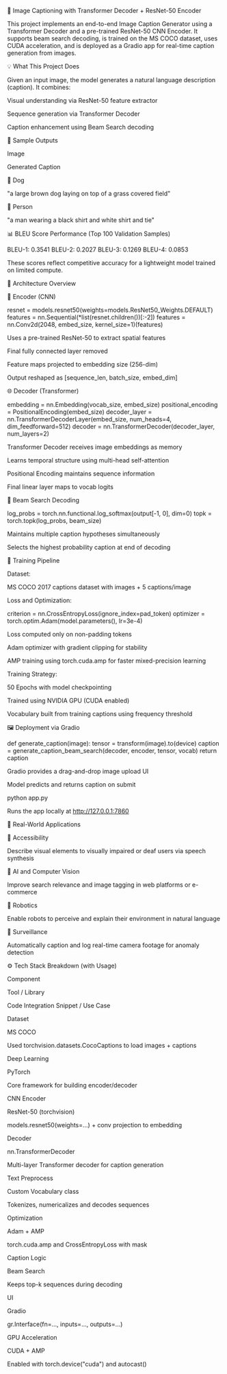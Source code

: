 🌟 Image Captioning with Transformer Decoder + ResNet-50 Encoder

This project implements an end-to-end Image Caption Generator using a Transformer Decoder and a pre-trained ResNet-50 CNN Encoder. It supports beam search decoding, is trained on the MS COCO dataset, uses CUDA acceleration, and is deployed as a Gradio app for real-time caption generation from images.

💡 What This Project Does

Given an input image, the model generates a natural language description (caption). It combines:

Visual understanding via ResNet-50 feature extractor

Sequence generation via Transformer Decoder

Caption enhancement using Beam Search decoding

🎨 Sample Outputs

Image

Generated Caption

🐶 Dog

"a large brown dog laying on top of a grass covered field"

👤 Person

"a man wearing a black shirt and white shirt and tie"

📊 BLEU Score Performance (Top 100 Validation Samples)

BLEU-1: 0.3541
BLEU-2: 0.2027
BLEU-3: 0.1269
BLEU-4: 0.0853

These scores reflect competitive accuracy for a lightweight model trained on limited compute.

🧰 Architecture Overview

📘 Encoder (CNN)

resnet = models.resnet50(weights=models.ResNet50_Weights.DEFAULT)
features = nn.Sequential(*list(resnet.children())[:-2])
features = nn.Conv2d(2048, embed_size, kernel_size=1)(features)

Uses a pre-trained ResNet-50 to extract spatial features

Final fully connected layer removed

Feature maps projected to embedding size (256-dim)

Output reshaped as [sequence_len, batch_size, embed_dim]

🌐 Decoder (Transformer)

embedding = nn.Embedding(vocab_size, embed_size)
positional_encoding = PositionalEncoding(embed_size)
decoder_layer = nn.TransformerDecoderLayer(embed_size, num_heads=4, dim_feedforward=512)
decoder = nn.TransformerDecoder(decoder_layer, num_layers=2)

Transformer Decoder receives image embeddings as memory

Learns temporal structure using multi-head self-attention

Positional Encoding maintains sequence information

Final linear layer maps to vocab logits

🧠 Beam Search Decoding

log_probs = torch.nn.functional.log_softmax(output[-1, 0], dim=0)
topk = torch.topk(log_probs, beam_size)

Maintains multiple caption hypotheses simultaneously

Selects the highest probability caption at end of decoding

🚀 Training Pipeline

Dataset:

MS COCO 2017 captions dataset with images + 5 captions/image

Loss and Optimization:

criterion = nn.CrossEntropyLoss(ignore_index=pad_token)
optimizer = torch.optim.Adam(model.parameters(), lr=3e-4)

Loss computed only on non-padding tokens

Adam optimizer with gradient clipping for stability

AMP training using torch.cuda.amp for faster mixed-precision learning

Training Strategy:

50 Epochs with model checkpointing

Trained using NVIDIA GPU (CUDA enabled)

Vocabulary built from training captions using frequency threshold

🖼️ Deployment via Gradio

def generate_caption(image):
    tensor = transform(image).to(device)
    caption = generate_caption_beam_search(decoder, encoder, tensor, vocab)
    return caption

Gradio provides a drag-and-drop image upload UI

Model predicts and returns caption on submit

python app.py

Runs the app locally at http://127.0.0.1:7860

📲 Real-World Applications

🧏 Accessibility

Describe visual elements to visually impaired or deaf users via speech synthesis

🧠 AI and Computer Vision

Improve search relevance and image tagging in web platforms or e-commerce

🚗 Robotics

Enable robots to perceive and explain their environment in natural language

🔐 Surveillance

Automatically caption and log real-time camera footage for anomaly detection

⚙️ Tech Stack Breakdown (with Usage)

Component

Tool / Library

Code Integration Snippet / Use Case

Dataset

MS COCO

Used torchvision.datasets.CocoCaptions to load images + captions

Deep Learning

PyTorch

Core framework for building encoder/decoder

CNN Encoder

ResNet-50 (torchvision)

models.resnet50(weights=...) + conv projection to embedding

Decoder

nn.TransformerDecoder

Multi-layer Transformer decoder for caption generation

Text Preprocess

Custom Vocabulary class

Tokenizes, numericalizes and decodes sequences

Optimization

Adam + AMP

torch.cuda.amp and CrossEntropyLoss with mask

Caption Logic

Beam Search

Keeps top-k sequences during decoding

UI

Gradio

gr.Interface(fn=..., inputs=..., outputs=...)

GPU Acceleration

CUDA + AMP

Enabled with torch.device("cuda") and autocast()
